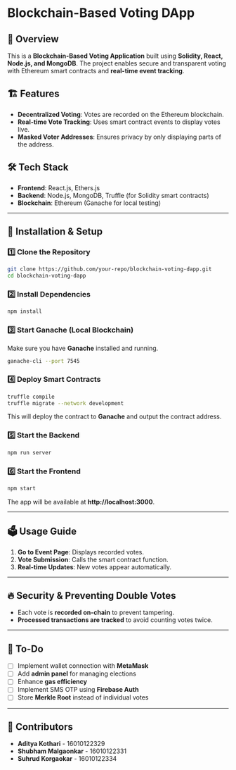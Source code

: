 # Blockchain-Based Voting DApp

## 📌 Overview
This is a **Blockchain-Based Voting Application** built using **Solidity, React, Node.js, and MongoDB**. The project enables secure and transparent voting with Ethereum smart contracts and **real-time event tracking**.

## 🏗 Features
- **Decentralized Voting**: Votes are recorded on the Ethereum blockchain.
- **Real-time Vote Tracking**: Uses smart contract events to display votes live.
- **Masked Voter Addresses**: Ensures privacy by only displaying parts of the address.

## 🛠 Tech Stack
- **Frontend**: React.js, Ethers.js
- **Backend**: Node.js, MongoDB, Truffle (for Solidity smart contracts)
- **Blockchain**: Ethereum (Ganache for local testing)

---

## 🚀 Installation & Setup
### 1️⃣ Clone the Repository
```sh
git clone https://github.com/your-repo/blockchain-voting-dapp.git
cd blockchain-voting-dapp
```

### 2️⃣ Install Dependencies
```sh
npm install
```

### 3️⃣ Start Ganache (Local Blockchain)
Make sure you have **Ganache** installed and running.

```sh
ganache-cli --port 7545
```

### 4️⃣ Deploy Smart Contracts
```sh
truffle compile
truffle migrate --network development
```
This will deploy the contract to **Ganache** and output the contract address.

### 5️⃣ Start the Backend
```sh
npm run server
```

### 6️⃣ Start the Frontend
```sh
npm start
```
The app will be available at **http://localhost:3000**.

---

## 🗳 Usage Guide
1. **Go to Event Page**: Displays recorded votes.
2. **Vote Submission**: Calls the smart contract function.
3. **Real-time Updates**: New votes appear automatically.

---

## 🔥 Security & Preventing Double Votes
- Each vote is **recorded on-chain** to prevent tampering.
- **Processed transactions are tracked** to avoid counting votes twice.

---

## 📌 To-Do
- [ ] Implement wallet connection with **MetaMask**
- [ ] Add **admin panel** for managing elections
- [ ] Enhance **gas efficiency**
- [ ] Implement SMS OTP using **Firebase Auth**
- [ ] Store **Merkle Root** instead of individual votes

---

## 🎯 Contributors
- **Aditya Kothari** - 16010122329
- **Shubham Malgaonkar** - 16010122331
- **Suhrud Korgaokar** - 16010122334
